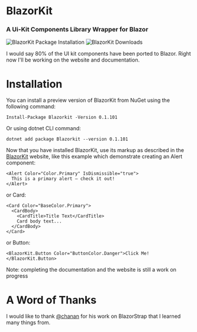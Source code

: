 # BlazorKit

### A Ui-Kit Components Library Wrapper for Blazor


![BlazorKit Package Installation](https://img.shields.io/nuget/vpre/BlazorKit.svg)
![BlazorKit Downloads](https://img.shields.io/nuget/dt/BlazorKit.svg)

I would say 80% of the UI kit components have been ported to Blazor. Right now I'll be working on the website and documentation.

# Installation
 
You can install a preview version of BlazorKit from NuGet using the following command:
```
Install-Package Blazorkit -Version 0.1.101
```
Or using dotnet CLI command:
```
dotnet add package Blazorkit --version 0.1.101
```

Now that you have installed BlazorKit, use its markup as described in the [BlazorKit](http://blazorkit.mhsallam.xyz) website, like this example which demonstrate creating an Alert component:

```
<Alert Color="Color.Primary" IsDismissible="true">
  This is a primary alert — check it out!
</Alert>
```

or Card:

```
<Card Color="BaseColor.Primary">
  <CardBody>
    <CardTitle>Title Text</CardTitle>
    Card body text...
  </CardBody>
</Card>
```

or Button:

```
<BlazorKit.Button Color="ButtonColor.Danger">Click Me!</BlazorKit.Button>
```

Note: completing the documentation and the website is still a work on progress

# A Word of Thanks
I would like to thank [@chanan](https://github.com/chanan) for his work on BlazorStrap that I learned many things from.